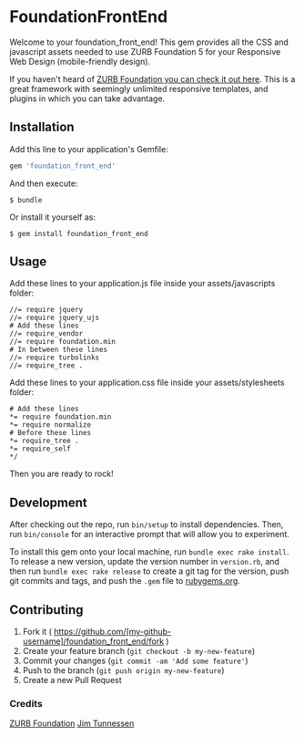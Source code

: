 # FoundationFrontEnd

Welcome to your foundation_front_end! This gem provides all the CSS and javascript assets needed to use ZURB Foundation 5 for your Responsive Web Design (mobile-friendly design). 

If you haven't heard of [ZURB Foundation you can check it out here](http://foundation.zurb.com). This is a great framework with seemingly unlimited responsive templates, and plugins in which you can take advantage.

## Installation

Add this line to your application's Gemfile:

```ruby
gem 'foundation_front_end'
```

And then execute:

    $ bundle

Or install it yourself as:

    $ gem install foundation_front_end

## Usage

Add these lines to your application.js file inside your assets/javascripts folder:

	//= require jquery
	//= require jquery_ujs
	# Add these lines 
	//= require_vendor
	//= require foundation.min
	# In between these lines
	//= require turbolinks
	//= require_tree .

Add these lines to your application.css file inside your assets/stylesheets folder:

	# Add these lines
	*= require foundation.min
	*= require normalize
	# Before these lines
	*= require_tree .
	*= require_self
	*/

Then you are ready to rock!

## Development

After checking out the repo, run `bin/setup` to install dependencies. Then, run `bin/console` for an interactive prompt that will allow you to experiment.

To install this gem onto your local machine, run `bundle exec rake install`. To release a new version, update the version number in `version.rb`, and then run `bundle exec rake release` to create a git tag for the version, push git commits and tags, and push the `.gem` file to [rubygems.org](https://rubygems.org).

## Contributing

1. Fork it ( https://github.com/[my-github-username]/foundation_front_end/fork )
2. Create your feature branch (`git checkout -b my-new-feature`)
3. Commit your changes (`git commit -am 'Add some feature'`)
4. Push to the branch (`git push origin my-new-feature`)
5. Create a new Pull Request

### Credits
[ZURB Foundation](http://foundation.zurb.com)
[Jim Tunnessen](http://chiefdigitalme.com)